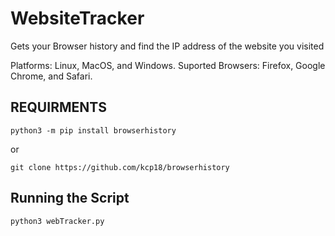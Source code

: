 # WebsiteTracker
Gets your Browser history and find the IP address of the website you visited

Platforms: Linux, MacOS, and Windows.
Suported Browsers: Firefox, Google Chrome, and Safari.

## **REQUIRMENTS**

```
python3 -m pip install browserhistory
```

or 

```
git clone https://github.com/kcp18/browserhistory
```

## Running the Script

```
python3 webTracker.py
```
